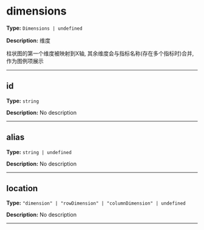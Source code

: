 # dimensions

**Type:** `Dimensions | undefined`

**Description:**
维度
  
  柱状图的第一个维度被映射到X轴, 其余维度会与指标名称(存在多个指标时)合并, 作为图例项展示

---


## id

**Type:** `string`

**Description:**
No description

---

## alias

**Type:** `string | undefined`

**Description:**
No description

---

## location

**Type:** `"dimension" | "rowDimension" | "columnDimension" | undefined`

**Description:**
No description

---

